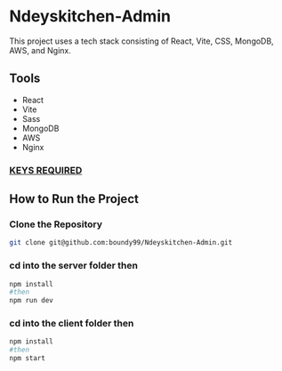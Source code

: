 # Ndeyskitchen-Admin

This project uses a tech stack consisting of React, Vite, CSS, MongoDB, AWS, and Nginx.

## Tools
- React
- Vite
- Sass
- MongoDB
- AWS
- Nginx

### <ins>KEYS REQUIRED</ins>

## How to Run the Project

### Clone the Repository
```bash
git clone git@github.com:boundy99/Ndeyskitchen-Admin.git
```
### cd into the server folder then
```bash
npm install
#then 
npm run dev
```

### cd into the client folder then
```bash
npm install
#then 
npm start
```

